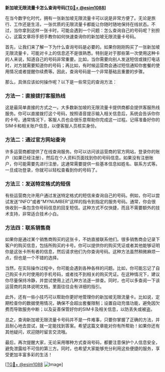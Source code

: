 **新加坡无限流量卡怎么查询号码[[TG💪+ @esim1088](https://t.me/s/esim1088)]**

在当今数字化时代，拥有一张新加坡无限流量卡可以说是非常方便了。无论是旅行、工作还是生活，一张优质的无限流量卡都能让你随时随地保持在线状态。不过，当你拿到这样一张卡时，可能会遇到一个问题：怎么查询自己的号码呢？别担心，这篇文章将手把手教你如何快速查询你的新加坡无限流量卡号码。

首先，让我们来了解一下为什么查询号码是必要的。如果你刚刚购买了一张新加坡无限流量卡，可能对卡上的信息还不是很熟悉。特别是对于那些第一次使用这种卡的人来说，知道自己的号码非常重要。比如，当你需要向别人发送短信或拨打电话时，对方就需要知道你的号码；再比如，有时候运营商会通过短信通知你套餐的使用情况或者提醒你续费等。因此，查询号码是一个非常基础且重要的步骤。

那么，具体应该如何操作呢？以下是一些常见的查询方法：

### 方法一：直接拨打客服热线
这是最简单直接的方式之一。大多数新加坡的无限流量卡提供商都会提供客服热线服务。你可以直接拨打这个号码，按照语音提示输入相关信息后，系统会告诉你你的卡号。通常情况下，客服人员也会很乐意帮助你完成这一过程。记得准备好你的SIM卡和相关账户信息，以便客服人员核实身份。

### 方法二：通过官方网站查询
许多运营商都提供了在线查询服务。你可以访问该运营商的官方网站，登录你的账户（如果已经注册），然后在个人资料页面找到你的号码信息。如果没有注册账户，你可能需要先进行注册，这通常需要提供一些基本信息如姓名、联系方式等。一旦成功登录，你就可以轻松查看到你的号码了。

### 方法三：发送特定格式的短信
有些运营商允许用户通过发送特定格式的短信来查询自己的号码。例如，你可以尝试发送“INFO”或者“MYNUMBER”这样的指令到指定的服务号码。通常，你会很快收到一条包含你号码信息的回复短信。这种方式不仅快捷，而且不需要额外的技术支持，非常适合技术小白。

### 方法四：联系销售商
如果你是通过某个销售商购买的这张卡，不妨直接联系他们。很多销售商会记录下客户的购买信息，包括所购买的卡号。你可以提供你的购买凭证或者其他能够证明你是这张卡所有者的信息，然后请求他们为你查询号码。这种方法虽然稍微麻烦一点，但也是一个不错的选择。

当然，在实际操作过程中，你可能会遇到各种各样的问题。比如，你可能忘记了自己购买卡片时使用的手机号码，或者找不到相关的购买凭证。在这种情况下，建议你尽量保持冷静，并尝试使用上述几种方法逐一排查。同时，也可以多查阅一下该运营商的具体说明文档，里面往往会有详细的指引。

此外，还有一些小技巧可以帮助你更好地管理你的新加坡无限流量卡。比如说，定期检查你的数据使用情况，确保不会超出套餐限制；设置自动充值功能，避免因欠费而导致服务中断；以及妥善保管好你的SIM卡及相关信息，以防丢失或被盗。

总之，查询新加坡无限流量卡号码并不是一件难事，只要你掌握了正确的方法，并且耐心地去尝试，就一定能找到答案。希望这篇文章能对你有所帮助！如果你还有其他疑问，欢迎随时留言交流哦。

最后，再次提醒大家，无论采用哪种方式查询号码，都要注意保护个人信息安全，避免泄露给不可信的第三方。同时，也希望大家能够充分利用这些便捷的服务，享受更加丰富多彩的生活！

[[TG💪+ @esim1088](https://t.me/s/esim1088) ![Image](https://i.postimg.cc/4NQfJmqS/Snipaste-2025-05-13-00-14-12.png)]